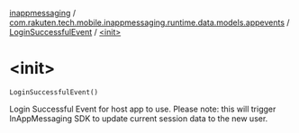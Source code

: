 [inappmessaging](../../index.md) / [com.rakuten.tech.mobile.inappmessaging.runtime.data.models.appevents](../index.md) / [LoginSuccessfulEvent](index.md) / [&lt;init&gt;](./-init-.md)

# &lt;init&gt;

`LoginSuccessfulEvent()`

Login Successful Event for host app to use.
Please note: this will trigger InAppMessaging SDK to update current session data to the new user.

